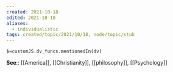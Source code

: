 ```yaml
---
created: 2021-10-18
edited: 2021-10-18
aliases:
  - individualistic
tags: created/topic/2021/10/18, node/topic/stub
---
```

`$=customJS.dv_funcs.mentionedIn(dv)`

**See**:: [[America]], [[Christianity]], [[philosophy]], [[Psychology]]